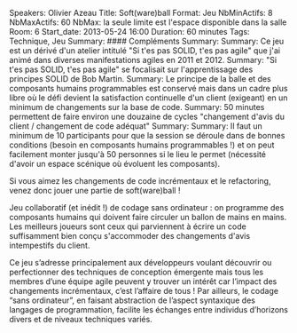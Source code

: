 Speakers: Olivier Azeau
Title: Soft(ware)ball
Format: Jeu
NbMinActifs: 8
NbMaxActifs: 60
NbMax: la seule limite est l'espace disponible dans la salle
Room: 6
Start_date: 2013-05-24 16:00
Duration: 60 minutes
Tags: Technique, Jeu
Summary: #### Compléments
Summary: 
Summary: Ce jeu est un dérivé d'un atelier intitulé "Si t'es pas SOLID, t'es pas agile" que j'ai animé dans diverses manifestations agiles en 2011 et 2012.
Summary: "Si t'es pas SOLID, t'es pas agile" se focalisait sur l'apprentissage des principes SOLID de Bob Martin.
Summary: Le principe de la balle et des composants humains programmables est conservé mais dans un cadre plus libre où le défi devient la satisfaction continuelle d'un client (exigeant) en un minimum de changements sur la base de code.
Summary: 50 minutes permettent de faire environ une douzaine de cycles "changement d'avis du client / changement de code adéquat"
Summary: 
Summary: Il faut un minimum de 10 participants pour que la session se déroule dans de bonnes conditions (besoin en composants humains programmables !) et on peut facilement monter jusqu'à 50 personnes si le lieu le permet (nécessité d'avoir un espace scénique où évoluent les composants).

Si vous aimez les changements de code incrémentaux et le refactoring, venez donc jouer une partie de soft(ware)ball !

Jeu collaboratif (et inédit !) de codage sans ordinateur : on programme des composants humains qui doivent faire circuler un ballon de mains en mains.
Les meilleurs joueurs sont ceux qui parviennent à écrire un code suffisamment bien conçu s'accommoder des changements d'avis intempestifs du client.

Ce jeu s’adresse principalement aux développeurs voulant découvrir ou perfectionner des techniques de conception émergente mais tous les membres d’une équipe agile peuvent y trouver un intérêt car l’impact des changements incrémentaux, c’est l’affaire de tous !
Par ailleurs, le codage “sans ordinateur”, en faisant abstraction de l’aspect syntaxique des langages de programmation, facilite les échanges entre individus d’horizons divers et de niveaux techniques variés.

